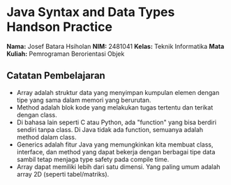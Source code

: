 # Java Syntax and Data Types Handson Practice

**Nama:** Josef Batara Hsiholan
**NIM:** 2481041
**Kelas:** Teknik Informatika
**Mata Kuliah:** Pemrograman Berorientasi Objek

## Catatan Pembelajaran
- Array adalah struktur data yang menyimpan kumpulan elemen dengan tipe yang sama dalam memori yang berurutan. 
- Method adalah blok kode yang melakukan tugas tertentu dan terikat dengan class.  
-  Di bahasa lain seperti C atau Python, ada "function" yang bisa berdiri sendiri tanpa class. Di Java tidak ada function, semuanya adalah method dalam class. 
- Generics adalah fitur Java yang memungkinkan kita membuat class, interface, dan method yang dapat bekerja dengan berbagai tipe data sambil tetap menjaga type safety pada compile time. 
- Array dapat memiliki lebih dari satu dimensi. Yang paling umum adalah array 2D (seperti tabel/matriks).
